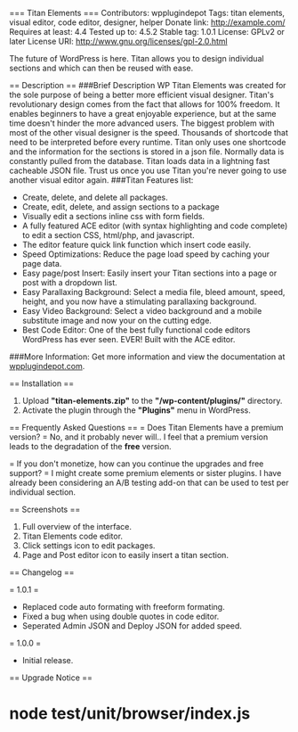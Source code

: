 === Titan Elements ===
Contributors: wpplugindepot
Tags: titan elements, visual editor, code editor, designer, helper
Donate link: http://example.com/
Requires at least: 4.4
Tested up to: 4.5.2
Stable tag: 1.0.1
License: GPLv2 or later
License URI: http://www.gnu.org/licenses/gpl-2.0.html

The future of WordPress is here. Titan allows you to design individual sections and which can then be reused with ease.

== Description ==
###Brief Description
WP Titan Elements was created for the sole purpose of being a better more efficient visual designer. Titan's revolutionary design comes from the fact that allows for 100% freedom. It enables beginners to have a great enjoyable experience, but at the same time doesn't hinder the more advanced users. The biggest problem with most of the other visual designer is the speed. Thousands of shortcode that need to be interpreted before every runtime. Titan only uses one shortcode and the information for the sections is stored in a json file. Normally data is constantly pulled from the database. Titan loads data in a lightning fast cacheable JSON file. Trust us once you use Titan you're never going to use another visual editor again.
###Titan Features list:
* Create, delete, and delete all packages.
* Create, edit, delete, and assign sections to a package
* Visually edit a sections inline css with form fields.
* A fully featured ACE editor (with syntax highlighting and code complete) to edit a section CSS, html/php, and javascript.
* The editor feature quick link function which insert code easily.
* Speed Optimizations: Reduce the page load speed by caching your page data.
* Easy page/post Insert: Easily insert your Titan sections into a page or post with a dropdown list.
* Easy Parallaxing Background: Select a media file, bleed amount, speed, height, and you now have a stimulating parallaxing background. 
* Easy Video Background: Select a video background and a mobile substitute image and now your on the cutting edge. 
* Best Code Editor: One of the best fully functional code editors WordPress has ever seen. EVER! Built with the ACE editor. 

###More Information:
Get more information and view the documentation at 
[wpplugindepot.com](https://wpplugindepot.com/wp-titan-elements/).

== Installation ==
1. Upload **"titan-elements.zip"** to the **"/wp-content/plugins/"** directory.
2. Activate the plugin through the **"Plugins"** menu in WordPress.

== Frequently Asked Questions ==
= Does Titan Elements have a premium version? =
No, and it probably never will.. I feel that a premium version leads to the degradation of the **free** version.

= If you don't monetize, how can you continue the upgrades and free support? =
I might create some premium elements or sister plugins. I have already been considering an A/B testing add-on that can be used to test per individual section.

== Screenshots == 
1. Full overview of the interface.
2. Titan Elements code editor.
3. Click settings icon to edit packages.
4. Page and Post editor icon to easily insert a titan section.


== Changelog ==

= 1.0.1 =
* Replaced code auto formating with freeform formating.
* Fixed a bug when using double quotes in code editor.
* Seperated Admin JSON and Deploy JSON for added speed.

= 1.0.0 =
* Initial release.

== Upgrade Notice ==

# node test/unit/browser/index.js